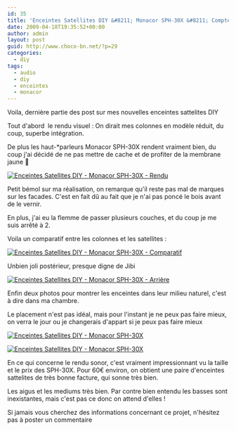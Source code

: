 ```yaml
---
id: 35
title: 'Enceintes Satellites DIY &#8211; Monacor SPH-30X &#8211; Compte rendu'
date: 2009-04-18T19:35:52+00:00
author: admin
layout: post
guid: http://www.choco-bn.net/?p=29
categories:
  - diy
tags:
  - audio
  - diy
  - enceintes
  - monacor
---
```

Voila, dernière partie des post sur mes nouvelles enceintes sattelites DIY

Tout d'abord  le rendu visuel : On dirait mes colonnes en modèle réduit, du coup, superbe intégration.

De plus les haut-*parleurs Monacor SPH-30X rendent vraiment bien, du coup j'ai décidé de ne pas mettre de cache et de profiter de la membrane jaune 🙂

[![Enceintes Satellites DIY - Monacor SPH-30X - Rendu](http://www.choco-bn.net/wp-content/uploads/2009/04/rendu1.jpg)](http://www.choco-bn.net/wp-content/uploads/2009/04/rendu1.jpg "Enceintes Satellites DIY - Monacor SPH-30X - Rendu")

Petit bémol sur ma réalisation, on remarque qu'il reste pas mal de marques sur les facades. C'est en fait dû au fait que je n'ai pas poncé le bois avant de le vernir.

En plus, j'ai eu la flemme de passer plusieurs couches, et du coup je me suis arrêté à 2.

Voila un comparatif entre les colonnes et les satellites :

[![Enceintes Satellites DIY - Monacor SPH-30X - Comparatif](http://www.choco-bn.net/wp-content/uploads/2009/04/rendu2.jpg)](http://www.choco-bn.net/wp-content/uploads/2009/04/rendu2.jpg "Enceintes Satellites DIY - Monacor SPH-30X - Comparatif")

Unbien joli postérieur, presque digne de Jibi

[![Enceintes Satellites DIY - Monacor SPH-30X - Arrière](http://www.choco-bn.net/wp-content/uploads/2009/04/rendu3.jpg)](http://www.choco-bn.net/wp-content/uploads/2009/04/rendu3.jpg "Enceintes Satellites DIY - Monacor SPH-30X - Arrière")

Enfin deux photos pour montrer les enceintes dans leur milieu naturel, c'est à dire dans ma chambre.

Le placement n'est pas idéal, mais pour l'instant je ne peux pas faire mieux, on verra le jour ou je changerais d'appart si je peux pas faire mieux

[![Enceintes Satellites DIY - Monacor SPH-30X](http://www.choco-bn.net/wp-content/uploads/2009/04/milieu1.jpg)](http://www.choco-bn.net/wp-content/uploads/2009/04/milieu1.jpg "Enceintes Satellites DIY - Monacor SPH-30X")

[![Enceintes Satellites DIY - Monacor SPH-30X](http://www.choco-bn.net/wp-content/uploads/2009/04/milieu2.jpg)](http://www.choco-bn.net/wp-content/uploads/2009/04/milieu2.jpg "Enceintes Satellites DIY - Monacor SPH-30X")

En ce qui concerne le rendu sonor, c'est vraiment impressionnant vu la taille et le prix des SPH-30X. Pour 60€ environ, on obtient une paire d'enceintes sattelites de très bonne facture, qui sonne très bien.

Les aigus et les mediums très bien. Par contre bien entendu les basses sont inexistantes, mais c'est pas ce donc on attend d'elles !

Si jamais vous cherchez des informations concernant ce projet, n'hésitez pas à poster un commentaire
